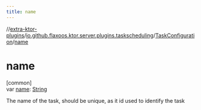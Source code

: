 ```yaml
---
title: name
---
```

//[extra-ktor-plugins](../../../index.md)/[io.github.flaxoos.ktor.server.plugins.taskscheduling](../index.md)/[TaskConfiguration](index.md)/[name](name.md)



# name



[common]\
var [name](name.md): [String](https://kotlinlang.org/api/latest/jvm/stdlib/kotlin/-string/index.md)



The name of the task, should be unique, as it id used to identify the task




